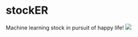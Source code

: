 # stockER
Machine learning stock in pursuit of happy life! 
![](https://image.shutterstock.com/image-illustration/financial-stock-market-graph-illustration-260nw-1043606782.jpg)
